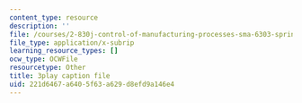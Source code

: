 ```yaml
---
content_type: resource
description: ''
file: /courses/2-830j-control-of-manufacturing-processes-sma-6303-spring-2008/221d6467a6405f63a629d8efd9a146e4_W20WvURZAIE.srt
file_type: application/x-subrip
learning_resource_types: []
ocw_type: OCWFile
resourcetype: Other
title: 3play caption file
uid: 221d6467-a640-5f63-a629-d8efd9a146e4
---
```

